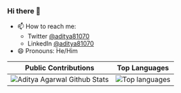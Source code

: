 ### Hi there 👋

<!--
**aditya81070/aditya81070** is a ✨ _special_ ✨ repository because its `README.md` (this file) appears on your GitHub profile.

Here are some ideas to get you started:
-->
<!-- - 👯 I’m looking to collaborate on ... -->
<!-- - 🤔 I’m looking for help with ... -->
<!-- - 💬 Ask me about  -->
<!-- - ⚡ Fun fact: -->

- 📫 How to reach me:
  - Twitter [@aditya81070](https://twitter.com/aditya81070)
  - LinkedIn [@aditya81070](https://linkedin.com/in/aditya81070)
- 😄 Pronouns: He/Him


Public Contributions             |  Top Languages
:-------------------------:|:-------------------------:
![Aditya Agarwal Github Stats](https://github-readme-stats.vercel.app/api?username=aditya81070&count_private=true&show_icons=true&bg_color=#dddddd) | ![Top languages](https://github-readme-stats.vercel.app/api/top-langs/?username=aditya81070&layout=compact&hide=matlab)
